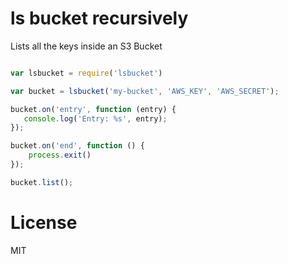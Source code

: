 # ls bucket recursively

Lists all the keys inside an S3 Bucket

```js

var lsbucket = require('lsbucket')

var bucket = lsbucket('my-bucket', 'AWS_KEY', 'AWS_SECRET');

bucket.on('entry', function (entry) {
   console.log('Entry: %s', entry);
});

bucket.on('end', function () {
    process.exit()
});

bucket.list();
```


# License

MIT
